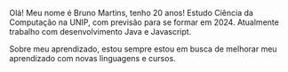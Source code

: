 Olá! Meu nome é Bruno Martins, tenho 20 anos!
Estudo Ciência da Computação na UNIP, com previsão para se formar em 2024.
Atualmente trabalho com desenvolvimento Java e Javascript. 

Sobre meu aprendizado, estou sempre estou em busca de melhorar meu aprendizado com
novas linguagens e cursos.

